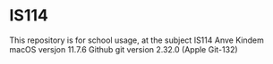 # IS114
This repository is for school usage, at the subject IS114
Anve Kindem
macOS versjon 11.7.6
Github git version 2.32.0 (Apple Git-132)
